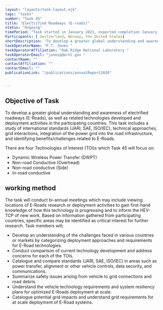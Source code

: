 ```yaml
---
layout: "layouts/task-layout.njk"
tags: "tasks"
number: "Task 45"
title: "Electrified Roadways (E-roads)"
status: "Ongoing"
timePeriod: "Task started in January 2021, expected completion January 2024 "
Participants: [ Switzerland, Norway, the United States]
shortDescription: "To develop a greater global understanding and awareness of electrified roadways (E-Roads), as well as related technologies developed and deployment activities in the participating countries."
taskOperatorName: "P.T. Jones "
taskOperatorAffiliation: "Oak Ridge National Laboratory "
taskOperatorEmail: "jonesp@ornl.gov "
contactName: ""
contactAffiliation: ""
contactEmail: ""
publicationLink: "/publications/annualReport2020"


---
```


## Objective of Task
To develop a greater global understanding and awareness of electrified roadways (E-Roads), as well as related technologies developed and deployment activities in the participating countries. This task includes a study of international standards (JARI, SAE, ISO/IEC), technical approaches, grid interactions, integration of the power grid into the road infrastructure, and identifying benefits/challenges related to E-Roads. 

There are four Technologies of Interest (TOI)s which Task 45 will focus on: 

- Dynamic Wireless Power Transfer (DWPT)  
- Non-road Conductive (Overhead)  
- Non-road conductive (Side)  
- In-road conductive 

## working method
The task will conduct bi-annual meetings which may include viewing locations of E-Roads research or deployment activities to gain first-hand knowledge of how this technology is progressing and to inform the HEV-TCP of new work. Based on information gathered from participating countries, specific areas may be identified as critical interest for further research. Task members will; 

- Develop an understanding of the challenges faced in various countries or markets by categorizing deployment approaches and requirements for E-Road technologies. 
- Conduct comparison of current technology development and address concerns for each of the TOIs. 
- Catalogue and compare standards (JARI, SAE, ISO/IEC) in areas such as power transfer, alignment or other vehicle controls, data security, and communications. 
- Summarize safety issues arising from vehicle to grid connections and road debris. 
- Understand the vehicle technology requirements and system resiliency plans for optimized E-Roads deployment at scale. 
- Catalogue potential grid impacts and understand grid requirements for at scale deployment of E-Road systems.  